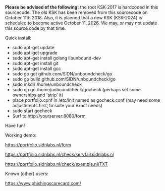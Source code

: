 **Please be advised of the following:** the root KSK-2017 is hardcoded in this sourcecode. The old KSK has been removed from this sourcecode on October 11th 2018. Also, it is planned that a new KSK (KSK-2024) is scheduled to become active October 11, 2026. We may, or may not update this source code by that time.

Quick install:

- sudo apt-get update
- sudo apt-get upgrade
- sudo apt-get install golang libunbound-dev
- sudo apt-get install git
- sudo apt-get install gcc
- sudo go get github.com/SIDN/unboundcheck/go
- sudo go build github.com/SIDN/unboundcheck/go
- sudo mkdir /home/unboundcheck
- sudo cp go /home/unboundcheck/gocheck
  (perhaps set some ownerships and 'strip' it)
- place portfolio.conf in /etc/init named as gocheck.conf
  (may need some adjustments first, to suite your exact needs)
- sudo start gocheck
- Surf to http://yourserver:8080/form

Have fun!

Working demo:

https://portfolio.sidnlabs.nl/form

https://portfolio.sidnlabs.nl/check/servfail.sidnlabs.nl

https://portfolio.sidnlabs.nl/check/example.nl/TXT

Known (other) users:

https://www.phishingscorecard.com/

